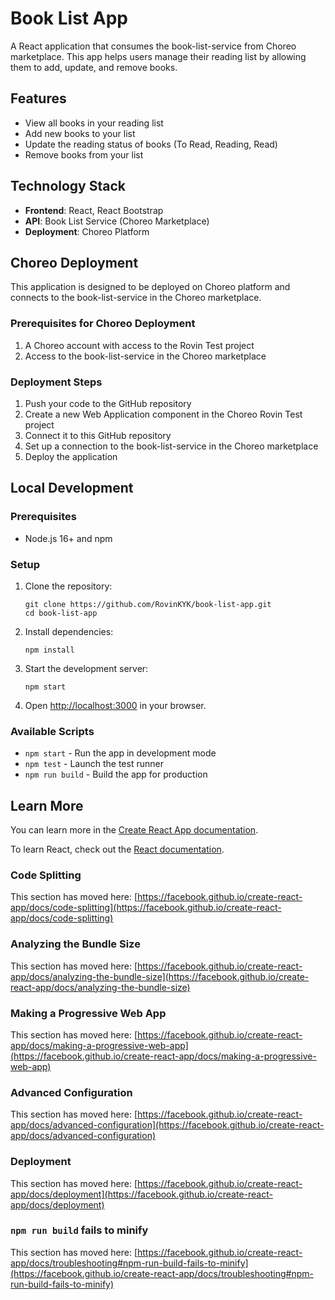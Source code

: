 # Book List App

A React application that consumes the book-list-service from Choreo marketplace. This app helps users manage their reading list by allowing them to add, update, and remove books.

## Features

- View all books in your reading list
- Add new books to your list
- Update the reading status of books (To Read, Reading, Read)
- Remove books from your list

## Technology Stack

- **Frontend**: React, React Bootstrap
- **API**: Book List Service (Choreo Marketplace)
- **Deployment**: Choreo Platform

## Choreo Deployment

This application is designed to be deployed on Choreo platform and connects to the book-list-service in the Choreo marketplace.

### Prerequisites for Choreo Deployment

1. A Choreo account with access to the Rovin Test project
2. Access to the book-list-service in the Choreo marketplace

### Deployment Steps

1. Push your code to the GitHub repository
2. Create a new Web Application component in the Choreo Rovin Test project
3. Connect it to this GitHub repository
4. Set up a connection to the book-list-service in the Choreo marketplace
5. Deploy the application

## Local Development

### Prerequisites

- Node.js 16+ and npm

### Setup

1. Clone the repository:
   ```
   git clone https://github.com/RovinKYK/book-list-app.git
   cd book-list-app
   ```

2. Install dependencies:
   ```
   npm install
   ```

3. Start the development server:
   ```
   npm start
   ```

4. Open [http://localhost:3000](http://localhost:3000) in your browser.

### Available Scripts

- `npm start` - Run the app in development mode
- `npm test` - Launch the test runner
- `npm run build` - Build the app for production

## Learn More

You can learn more in the [Create React App documentation](https://facebook.github.io/create-react-app/docs/getting-started).

To learn React, check out the [React documentation](https://reactjs.org/).

### Code Splitting

This section has moved here: [https://facebook.github.io/create-react-app/docs/code-splitting](https://facebook.github.io/create-react-app/docs/code-splitting)

### Analyzing the Bundle Size

This section has moved here: [https://facebook.github.io/create-react-app/docs/analyzing-the-bundle-size](https://facebook.github.io/create-react-app/docs/analyzing-the-bundle-size)

### Making a Progressive Web App

This section has moved here: [https://facebook.github.io/create-react-app/docs/making-a-progressive-web-app](https://facebook.github.io/create-react-app/docs/making-a-progressive-web-app)

### Advanced Configuration

This section has moved here: [https://facebook.github.io/create-react-app/docs/advanced-configuration](https://facebook.github.io/create-react-app/docs/advanced-configuration)

### Deployment

This section has moved here: [https://facebook.github.io/create-react-app/docs/deployment](https://facebook.github.io/create-react-app/docs/deployment)

### `npm run build` fails to minify

This section has moved here: [https://facebook.github.io/create-react-app/docs/troubleshooting#npm-run-build-fails-to-minify](https://facebook.github.io/create-react-app/docs/troubleshooting#npm-run-build-fails-to-minify)
